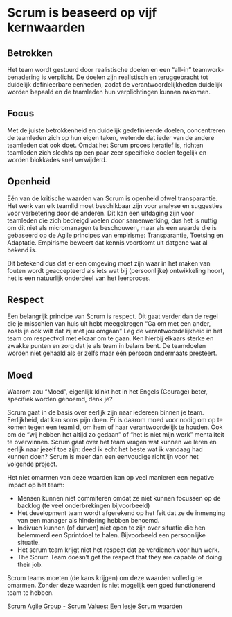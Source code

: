 # Scrum is beaseerd op vijf kernwaarden

## Betrokken
Het team wordt gestuurd door realistische doelen en een “all-in” teamwork-benadering is verplicht. De doelen zijn realistisch en teruggebracht tot duidelijk definieerbare eenheden, zodat de verantwoordelijkheden duidelijk worden bepaald en de teamleden hun verplichtingen kunnen nakomen.

## Focus
Met de juiste betrokkenheid en duidelijk gedefinieerde doelen, concentreren de teamleden zich op hun eigen taken, wetende dat ieder van de andere teamleden dat ook doet. Omdat het Scrum proces iteratief is, richten teamleden zich slechts op een paar zeer specifieke doelen tegelijk en worden blokkades snel verwijderd.

## Openheid
Eén van de kritische waarden van Scrum is openheid ofwel transparantie. Het werk van elk teamlid moet beschikbaar zijn voor analyse en suggesties voor verbetering door de anderen. Dit kan een uitdaging zijn voor teamleden die zich bedreigd voelen door samenwerking, dus het is nuttig om dit niet als micromanagen te beschouwen, maar als een waarde die is gebaseerd op de Agile principes van empirisme: Transparantie, Toetsing en Adaptatie. Empirisme beweert dat kennis voortkomt uit datgene wat al bekend is.

Dit betekend dus dat er een omgeving moet zijn waar in het maken van fouten wordt geaccepteerd als iets wat bij (persoonlijke) ontwikkeling hoort, het is een natuurlijk onderdeel van het leerproces.


## Respect
Een belangrijk principe van Scrum is respect. Dit gaat verder dan de regel die je misschien van huis uit hebt meegekregen “Ga om met een ander, zoals je ook wilt dat zij met jou omgaan” Leg de verantwoordelijkheid in het team om respectvol met elkaar om te gaan. Ken hierbij elkaars sterke en zwakke punten en zorg dat je als team in balans bent. De teamdoelen worden niet gehaald als er zelfs maar één persoon ondermaats presteert.


## Moed
Waarom zou “Moed”, eigenlijk klinkt het in het Engels (Courage) beter, specifiek worden genoemd, denk je?

Scrum gaat in de basis over eerlijk zijn naar iedereen binnen je team. Eerlijkheid, dat kan soms pijn doen. Er is daarom moed voor nodig om op te komen tegen een teamlid, om hem of haar verantwoordelijk te houden. Ook om de “wij hebben het altijd zo gedaan” of “het is niet mijn werk” mentaliteit te overwinnen.
Scrum gaat over het team vragen wat kunnen we leren en eerlijk naar jezelf toe zijn: deed ik echt het beste wat ik vandaag had kunnen doen?
Scrum is meer dan een eenvoudige richtlijn voor het volgende project.


Het niet omarmen van deze waarden kan op veel manieren een negative impact op het team:
- Mensen kunnen niet commiteren omdat ze niet kunnen focussen op de backlog (te veel onderbrekingen bijvoorbeeld)
- Het development team wordt afgerekend op het feit dat ze de inmenging van een manager als hindering hebben benoemd.
- Indivuen kunnen (of durven) niet open te zijn over situatie die hen belemmerd een Sprintdoel te halen. Bijvoorbeeld een persoonlijke situatie.
- Het scrum team krijgt niet het respect dat ze verdienen voor hun werk.
- The Scrum Team doesn’t get the respect that they are capable of doing their job.

Scrum teams moeten (de kans krijgen) om deze waarden volledig te omarmen. Zonder deze waarden is niet mogelijk een goed functionerend team te hebben.


[Scrum Agile Group - Scrum Values: Een lesje Scrum waarden](https://agilescrumgroup.nl/scrum-values/)